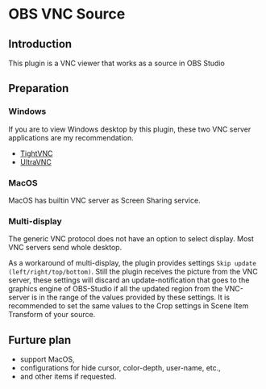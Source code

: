 # OBS VNC Source

## Introduction

This plugin is a VNC viewer that works as a source in OBS Studio

## Preparation
### Windows
If you are to view Windows desktop by this plugin, these two VNC server applications are my recommendation.
- [TightVNC](https://www.tightvnc.com/download.php)
- [UltraVNC](https://www.uvnc.com/downloads/ultravnc.html)

### MacOS
MacOS has builtin VNC server as Screen Sharing service.

### Multi-display
The generic VNC protocol does not have an option to select display.
Most VNC servers send whole desktop.

As a workaround of multi-display, the plugin provides settings `Skip update (left/right/top/bottom)`.
Still the plugin receives the picture from the VNC server,
these settings will discard an update-notification that goes to the graphics engine of OBS-Studio if all the updated region from the VNC-server is in the range of the values provided by these settings.
It is recommended to set the same values to the Crop settings in Scene Item Transform of your source.

## Furture plan

* support MacOS,
* configurations for hide cursor, color-depth, user-name, etc.,
* and other items if requested.
